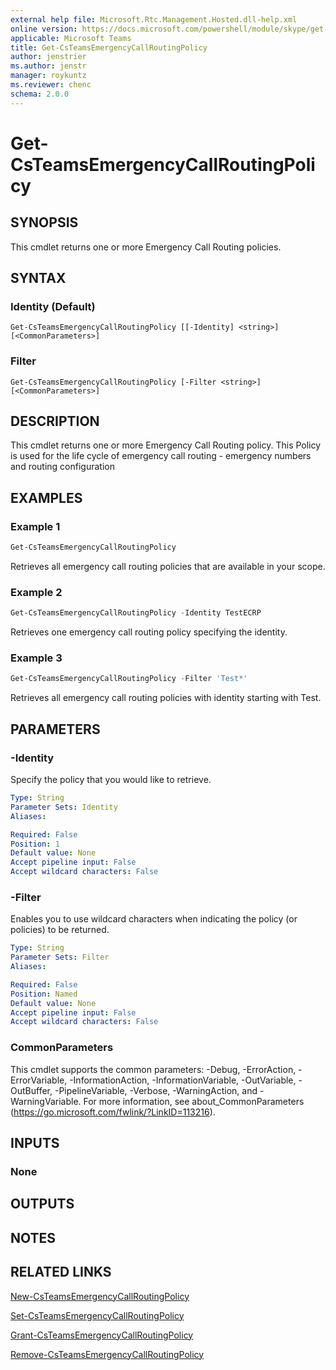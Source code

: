 ```yaml
---
external help file: Microsoft.Rtc.Management.Hosted.dll-help.xml
online version: https://docs.microsoft.com/powershell/module/skype/get-csteamsemergencycallroutingpolicy
applicable: Microsoft Teams
title: Get-CsTeamsEmergencyCallRoutingPolicy
author: jenstrier
ms.author: jenstr
manager: roykuntz
ms.reviewer: chenc
schema: 2.0.0
---
```


# Get-CsTeamsEmergencyCallRoutingPolicy

## SYNOPSIS
This cmdlet returns one or more Emergency Call Routing policies.

## SYNTAX

### Identity (Default)
```
Get-CsTeamsEmergencyCallRoutingPolicy [[-Identity] <string>] [<CommonParameters>]
```

### Filter
```
Get-CsTeamsEmergencyCallRoutingPolicy [-Filter <string>] [<CommonParameters>]
```

## DESCRIPTION
This cmdlet returns one or more Emergency Call Routing policy. This Policy is used for the life cycle of emergency call routing - emergency numbers and routing configuration

## EXAMPLES

### Example 1
```powershell
Get-CsTeamsEmergencyCallRoutingPolicy
```

Retrieves all emergency call routing policies that are available in your scope.

### Example 2
```powershell
Get-CsTeamsEmergencyCallRoutingPolicy -Identity TestECRP
```

Retrieves one emergency call routing policy specifying the identity.

### Example 3
```powershell
Get-CsTeamsEmergencyCallRoutingPolicy -Filter 'Test*'
```

Retrieves all emergency call routing policies with identity starting with Test.

## PARAMETERS

### -Identity
Specify the policy that you would like to retrieve.

```yaml
Type: String
Parameter Sets: Identity
Aliases:

Required: False
Position: 1
Default value: None
Accept pipeline input: False
Accept wildcard characters: False
```

### -Filter
 Enables you to use wildcard characters when indicating the policy (or policies) to be returned.

```yaml
Type: String
Parameter Sets: Filter
Aliases:

Required: False
Position: Named
Default value: None
Accept pipeline input: False
Accept wildcard characters: False
```

### CommonParameters
This cmdlet supports the common parameters: -Debug, -ErrorAction, -ErrorVariable, -InformationAction, -InformationVariable, -OutVariable, -OutBuffer, -PipelineVariable, -Verbose, -WarningAction, and -WarningVariable. For more information, see about_CommonParameters (https://go.microsoft.com/fwlink/?LinkID=113216).

## INPUTS

### None

## OUTPUTS

## NOTES

## RELATED LINKS

[New-CsTeamsEmergencyCallRoutingPolicy](New-CsTeamsEmergencyCallRoutingPolicy.md)

[Set-CsTeamsEmergencyCallRoutingPolicy](Set-CsTeamsEmergencyCallRoutingPolicy.md)

[Grant-CsTeamsEmergencyCallRoutingPolicy](Grant-CsTeamsEmergencyCallRoutingPolicy.md)

[Remove-CsTeamsEmergencyCallRoutingPolicy](Remove-CsTeamsEmergencyCallRoutingPolicy.md)
